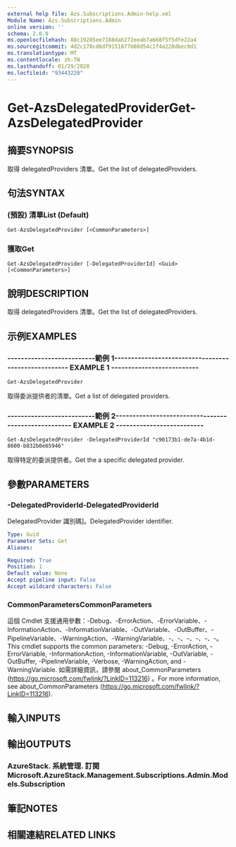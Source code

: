 ```yaml
---
external help file: Azs.Subscriptions.Admin-help.xml
Module Name: Azs.Subscriptions.Admin
online version: ''
schema: 2.0.0
ms.openlocfilehash: 88c19285ee7188dab272eeab7a668f5f5dfe22a4
ms.sourcegitcommit: 4d2c178cd6df9151877b08d54c1f4a228dbec9d1
ms.translationtype: MT
ms.contentlocale: zh-TW
ms.lasthandoff: 01/29/2020
ms.locfileid: "93443220"
---
```

# <span data-ttu-id="7f932-101">Get-AzsDelegatedProvider</span><span class="sxs-lookup"><span data-stu-id="7f932-101">Get-AzsDelegatedProvider</span></span>

## <span data-ttu-id="7f932-102">摘要</span><span class="sxs-lookup"><span data-stu-id="7f932-102">SYNOPSIS</span></span>
<span data-ttu-id="7f932-103">取得 delegatedProviders 清單。</span><span class="sxs-lookup"><span data-stu-id="7f932-103">Get the list of delegatedProviders.</span></span>

## <span data-ttu-id="7f932-104">句法</span><span class="sxs-lookup"><span data-stu-id="7f932-104">SYNTAX</span></span>

### <span data-ttu-id="7f932-105"> (預設) 清單</span><span class="sxs-lookup"><span data-stu-id="7f932-105">List (Default)</span></span>
```
Get-AzsDelegatedProvider [<CommonParameters>]
```

### <span data-ttu-id="7f932-106">獲取</span><span class="sxs-lookup"><span data-stu-id="7f932-106">Get</span></span>
```
Get-AzsDelegatedProvider [-DelegatedProviderId] <Guid> [<CommonParameters>]
```

## <span data-ttu-id="7f932-107">說明</span><span class="sxs-lookup"><span data-stu-id="7f932-107">DESCRIPTION</span></span>
<span data-ttu-id="7f932-108">取得 delegatedProviders 清單。</span><span class="sxs-lookup"><span data-stu-id="7f932-108">Get the list of delegatedProviders.</span></span>

## <span data-ttu-id="7f932-109">示例</span><span class="sxs-lookup"><span data-stu-id="7f932-109">EXAMPLES</span></span>

### <span data-ttu-id="7f932-110">--------------------------範例 1--------------------------</span><span class="sxs-lookup"><span data-stu-id="7f932-110">-------------------------- EXAMPLE 1 --------------------------</span></span>
```
Get-AzsDelegatedProvider
```

<span data-ttu-id="7f932-111">取得委派提供者的清單。</span><span class="sxs-lookup"><span data-stu-id="7f932-111">Get a list of delegated providers.</span></span>

### <span data-ttu-id="7f932-112">--------------------------範例 2--------------------------</span><span class="sxs-lookup"><span data-stu-id="7f932-112">-------------------------- EXAMPLE 2 --------------------------</span></span>
```
Get-AzsDelegatedProvider -DelegatedProviderId "c90173b1-de7a-4b1d-8600-b832b0e65946"
```

<span data-ttu-id="7f932-113">取得特定的委派提供者。</span><span class="sxs-lookup"><span data-stu-id="7f932-113">Get the a specific delegated provider.</span></span>

## <span data-ttu-id="7f932-114">參數</span><span class="sxs-lookup"><span data-stu-id="7f932-114">PARAMETERS</span></span>

### <span data-ttu-id="7f932-115">-DelegatedProviderId</span><span class="sxs-lookup"><span data-stu-id="7f932-115">-DelegatedProviderId</span></span>
<span data-ttu-id="7f932-116">DelegatedProvider 識別碼]。</span><span class="sxs-lookup"><span data-stu-id="7f932-116">DelegatedProvider identifier.</span></span>

```yaml
Type: Guid
Parameter Sets: Get
Aliases: 

Required: True
Position: 1
Default value: None
Accept pipeline input: False
Accept wildcard characters: False
```

### <span data-ttu-id="7f932-117">CommonParameters</span><span class="sxs-lookup"><span data-stu-id="7f932-117">CommonParameters</span></span>
<span data-ttu-id="7f932-118">這個 Cmdlet 支援通用參數：-Debug、-ErrorAction、-ErrorVariable、-InformationAction、-InformationVariable、-OutVariable、-OutBuffer、-PipelineVariable、-WarningAction、-WarningVariable、-、-、-、-、-、-。</span><span class="sxs-lookup"><span data-stu-id="7f932-118">This cmdlet supports the common parameters: -Debug, -ErrorAction, -ErrorVariable, -InformationAction, -InformationVariable, -OutVariable, -OutBuffer, -PipelineVariable, -Verbose, -WarningAction, and -WarningVariable.</span></span> <span data-ttu-id="7f932-119">如需詳細資訊，請參閱 about_CommonParameters (https://go.microsoft.com/fwlink/?LinkID=113216) 。</span><span class="sxs-lookup"><span data-stu-id="7f932-119">For more information, see about_CommonParameters (https://go.microsoft.com/fwlink/?LinkID=113216).</span></span>

## <span data-ttu-id="7f932-120">輸入</span><span class="sxs-lookup"><span data-stu-id="7f932-120">INPUTS</span></span>

## <span data-ttu-id="7f932-121">輸出</span><span class="sxs-lookup"><span data-stu-id="7f932-121">OUTPUTS</span></span>

### <span data-ttu-id="7f932-122">AzureStack. 系統管理. 訂閱</span><span class="sxs-lookup"><span data-stu-id="7f932-122">Microsoft.AzureStack.Management.Subscriptions.Admin.Models.Subscription</span></span>

## <span data-ttu-id="7f932-123">筆記</span><span class="sxs-lookup"><span data-stu-id="7f932-123">NOTES</span></span>

## <span data-ttu-id="7f932-124">相關連結</span><span class="sxs-lookup"><span data-stu-id="7f932-124">RELATED LINKS</span></span>

